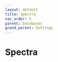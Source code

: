 ```yaml
---
layout: default
title: Spectra
nav_order: 5
parent: Databases
grand_parent: Settings
---
```


# Spectra